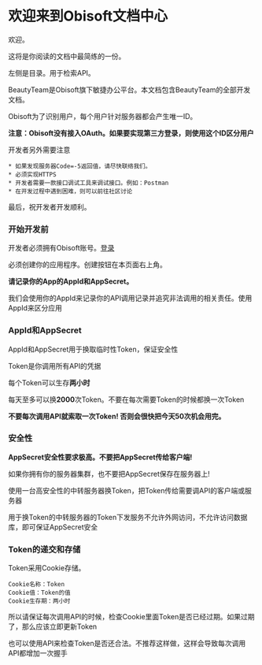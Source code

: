 # 欢迎来到Obisoft文档中心
欢迎。

这将是你阅读的文档中最简练的一份。

左侧是目录。用于检索API。

BeautyTeam是Obisoft旗下敏捷办公平台。本文档包含BeautyTeam的全部开发文档。

Obisoft为了识别用户，每个用户针对服务器都会产生唯一ID。

**注意：Obisoft没有接入OAuth。如果要实现第三方登录，则使用这个ID区分用户** 

开发者另外需要注意

    * 如果发现服务器Code=-5返回值，请尽快联络我们。
    * 必须实现HTTPS
    * 开发者需要一款接口调试工具来调试接口。例如：Postman
    * 在开发过程中遇到困难，则可以前往社区讨论

最后，祝开发者开发顺利。

### 开始开发前

开发者必须拥有Obisoft账号。[登录](https://www.obisoft.com.cn/Manage)

必须创建你的应用程序。创建按钮在本页面右上角。

**请记录你的App的AppId和AppSecret。**

我们会使用你的AppId来记录你的API调用记录并追究非法调用的相关责任。使用AppId来区分应用

### AppId和AppSecret

AppId和AppSecret用于换取临时性Token，保证安全性

Token是你调用所有API的凭据

每个Token可以生存**两小时**  

每天至多可以换**2000**次Token。不要在每次需要Token的时候都换一次Token

**不要每次调用API就索取一次Token! 否则会很快把今天50次机会用完。**

### 安全性

**AppSecret安全性要求极高。不要把AppSecret传给客户端!**  

如果你拥有你的服务器集群，也不要把AppSecret保存在服务器上! 

使用一台高安全性的中转服务器换Token，把Token传给需要调API的客户端或服务器

用于换Token的中转服务器的Token下发服务不允许外网访问，不允许访问数据库，即可保证AppSecret安全

### Token的递交和存储

Token采用Cookie存储。   

	Cookie名称：Token
	Cookie值：Token的值
	Cookie生存期：两小时

所以请保证每次调用API的时候，检查Cookie里面Token是否已经过期。如果过期了，那么应该立即更新Token

也可以使用API来检查Token是否还合法。不推荐这样做，这样会导致每次调用API都增加一次握手

